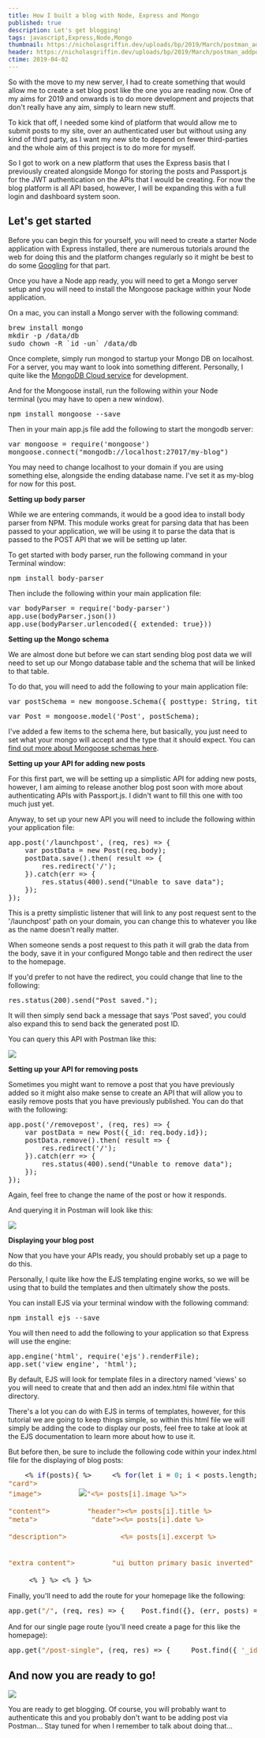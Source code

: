 ```yaml
---
title: How I built a blog with Node, Express and Mongo
published: true
description: Let's get blogging!
tags: javascript,Express,Node,Mongo
thumbnail: https://nicholasgriffin.dev/uploads/bp/2019/March/postman_addpost_2019.jpg
header: https://nicholasgriffin.dev/uploads/bp/2019/March/postman_addpost_2019.jpg
ctime: 2019-04-02
---
```


So with the move to my new server, I had to create something that would allow me to create a set blog post like the one you are reading now. One of my aims for 2019 and onwards is to do more development and projects that don't really have any aim, simply to learn new stuff.

To kick that off, I needed some kind of platform that would allow me to submit posts to my site, over an authenticated user but without using any kind of third party, as I want my new site to depend on fewer third-parties and the whole aim of this project is to do more for myself.

So I got to work on a new platform that uses the Express basis that I previously created alongside Mongo for storing the posts and Passport.js for the JWT authentication on the APIs that I would be creating. For now the blog platform is all API based, however, I will be expanding this with a full login and dashboard system soon.

## Let's get started

Before you can begin this for yourself, you will need to create a starter Node application with Express installed, there are numerous tutorials around the web for doing this and the platform changes regularly so it might be best to do some [Googling](https://www.google.com/search?q=node+express+starter "Google Node Express Starter") for that part.

Once you have a Node app ready, you will need to get a Mongo server setup and you will need to install the Mongoose package within your Node application.

On a mac, you can install a Mongo server with the following command:

<pre class="graf graf--pre graf-after--p" id="90bc">brew install mongo  
mkdir -p /data/db  
sudo chown -R `id -un` /data/db</pre>

Once complete, simply run mongod to startup your Mongo DB on localhost. For a server, you may want to look into something different. Personally, I quite like the [MongoDB Cloud service](https://www.mongodb.com/cloud) for development.

And for the Mongoose install, run the following within your Node terminal (you may have to open a new window).

<pre class="graf graf--pre graf-after--p" id="e0a2">npm install mongoose --save</pre>

Then in your main app.js file add the following to start the mongodb server:

<pre class="graf graf--pre graf-after--p" id="4cfa">var mongoose = require('mongoose')  
mongoose.connect("mongodb://localhost:27017/my-blog")</pre>

You may need to change localhost to your domain if you are using something else, alongside the ending database name. I've set it as my-blog for now for this post.

**Setting up body parser**

While we are entering commands, it would be a good idea to install body parser from NPM. This module works great for parsing data that has been passed to your application, we will be using it to parse the data that is passed to the POST API that we will be setting up later.

To get started with body parser, run the following command in your Terminal window:

<pre class="graf graf--pre graf-after--p" id="b26d">npm install body-parser</pre>

Then include the following within your main application file:

<pre class="graf graf--pre graf-after--p" id="ec95">var bodyParser = require('body-parser')  
app.use(bodyParser.json())  
app.use(bodyParser.urlencoded({ extended: true}))</pre>

**Setting up the Mongo schema**

We are almost done but before we can start sending blog post data we will need to set up our Mongo database table and the schema that will be linked to that table.

To do that, you will need to add the following to your main application file:

<pre class="graf graf--pre graf-after--p" id="24c3">var postSchema = new mongoose.Schema({ posttype: String, title: String, date: String, image: String, excerpt: String, body:  String });</pre>

<pre class="graf graf--pre graf-after--pre" id="9285">var Post = mongoose.model('Post', postSchema);</pre>

I've added a few items to the schema here, but basically, you just need to set what your mongo will accept and the type that it should expect. You can [find out more about Mongoose schemas here](https://mongoosejs.com/docs/guide.html).

**Setting up your API for adding new posts**

For this first part, we will be setting up a simplistic API for adding new posts, however, I am aiming to release another blog post soon with more about authenticating APIs with Passport.js. I didn't want to fill this one with too much just yet.

Anyway, to set up your new API you will need to include the following within your application file:

<pre class="graf graf--pre graf-after--p" id="8df2">app.post('/launchpost', (req, res) => {  
    var postData = new Post(req.body);  
    postData.save().then( result => {  
        res.redirect('/');  
    }).catch(err => {  
        res.status(400).send("Unable to save data");  
    });  
});</pre>

This is a pretty simplistic listener that will link to any post request sent to the '/launchpost' path on your domain, you can change this to whatever you like as the name doesn't really matter.

When someone sends a post request to this path it will grab the data from the body, save it in your configured Mongo table and then redirect the user to the homepage.

If you'd prefer to not have the redirect, you could change that line to the following:

<pre class="graf graf--pre graf-after--p" id="8df2">res.status(200).send("Post saved.");</pre>

It will then simply send back a message that says 'Post saved', you could also expand this to send back the generated post ID.

You can query this API with Postman like this:

![](/uploads/bp/2019/March/postman_addpost_2019.jpg)

**Setting up your API for removing posts**

Sometimes you might want to remove a post that you have previously added so it might also make sense to create an API that will allow you to easily remove posts that you have previously published. You can do that with the following:

<pre class="graf graf--pre graf-after--p" id="8df2">app.post('/removepost', (req, res) => {  
    var postData = new Post({_id: req.body.id});  
    postData.remove().then( result => {  
        res.redirect('/');  
    }).catch(err => {  
        res.status(400).send("Unable to remove data");  
    });  
});</pre>

Again, feel free to change the name of the post or how it responds.

And querying it in Postman will look like this:

![](/uploads/bp/2019/March/postman_removepost_2019.jpg)

**Displaying your blog post**

Now that you have your APIs ready, you should probably set up a page to do this.

Personally, I quite like how the EJS templating engine works, so we will be using that to build the templates and then ultimately show the posts.

You can install EJS via your terminal window with the following command:

<pre class="graf graf--pre graf-after--p" id="e345">npm install ejs --save</pre>

You will then need to add the following to your application so that Express will use the engine:

<pre class="graf graf--pre graf-after--p" id="62ae">app.engine('html', require('ejs').renderFile);  
app.set('view engine', 'html');</pre>

By default, EJS will look for template files in a directory named 'views' so you will need to create that and then add an index.html file within that directory.

There's a lot you can do with EJS in terms of templates, however, for this tutorial we are going to keep things simple, so within this html file we will simply be adding the code to display our posts, feel free to take at look at the EJS documentation to learn more about how to use it.

But before then, be sure to include the following code within your index.html file for the displaying of blog posts:

<pre style="margin: 0; line-height: 125%">    <% <span style="color: #0000aa">if</span>(posts){ %>     <% <span style="color: #0000aa">for</span>(let i = <span style="color: #009999">0</span>; i < posts.length; i++) { %>     <div class=<span style="color: #aa5500">"card"</span>>         <div class=<span style="color: #aa5500">"image"</span>>         <img src=<span style="color: #aa5500">"<%= posts[i].image %>"</span>>         </div>         <div class=<span style="color: #aa5500">"content"</span>>         <a class=<span style="color: #aa5500">"header"</span>><%= posts[i].title %></a>         <div class=<span style="color: #aa5500">"meta"</span>>             <span class=<span style="color: #aa5500">"date"</span>><%= posts[i].date %></span>         </div>         <div class=<span style="color: #aa5500">"description"</span>>             <%= posts[i].excerpt %>         </div>         </div>         <div class=<span style="color: #aa5500">"extra content"</span>>         <a class=<span style="color: #aa5500">"ui button primary basic inverted"</span> href=<span style="color: #aa5500">"/post-single?postID=<%= posts[i]._id %>"</span>>             Read more         </a>         </div>     </div>     <% } %> <% } %> </pre>

Finally, you'll need to add the route for your homepage like the following:

<pre style="margin: 0; line-height: 125%">app.get(<span style="color: #aa5500">"/"</span>, (req, res) => {    Post.find({}, (err, posts) => {       res.render(<span style="color: #aa5500">'index'</span>, { posts: posts})    }); }); </pre>

And for our single page route (you'll need create a page for this like the homepage):

<pre style="margin: 0; line-height: 125%">app.get(<span style="color: #aa5500">"/post-single"</span>, (req, res) => {     Post.find({ <span style="color: #aa5500">'_id'</span>: req.query.postID }, (err, posts) => {        res.render(<span style="color: #aa5500">'post-single'</span>, { posts: posts})     }).sort({date: <span style="color: #aa5500">'descending'</span>}); }); </pre>

## And now you are ready to go!

![](https://media.giphy.com/media/s2qXK8wAvkHTO/giphy.gif)

You are ready to get blogging. Of course, you will probably want to authenticate this and you probably don't want to be adding post via Postman... Stay tuned for when I remember to talk about doing that...